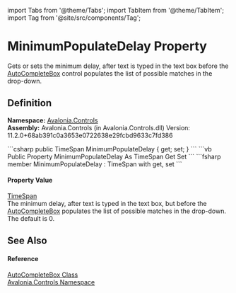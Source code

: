 import Tabs from '@theme/Tabs'; 
import TabItem from '@theme/TabItem'; 
import Tag from '@site/src/components/Tag'; 

# MinimumPopulateDelay Property


Gets or sets the minimum delay, after text is typed in the text box before the <a href="T_Avalonia_Controls_AutoCompleteBox">AutoCompleteBox</a> control populates the list of possible matches in the drop-down.



## Definition
**Namespace:** <a href="N_Avalonia_Controls">Avalonia.Controls</a>  
**Assembly:** Avalonia.Controls (in Avalonia.Controls.dll) Version: 11.2.0+68ab391c0a3653e0722638e29fcbd9633c7fd386

<Tabs groupId="api-code-preview">
<TabItem value="csharp" label="C#">
```csharp
public TimeSpan MinimumPopulateDelay { get; set; }
```
</TabItem>
<TabItem value="vb" label="VB">
```vb
Public Property MinimumPopulateDelay As TimeSpan
	Get
	Set
```
</TabItem>
<TabItem value="fsharp" label="F#">
```fsharp
member MinimumPopulateDelay : TimeSpan with get, set
```
</TabItem>
</Tabs>



#### Property Value
<a href="https://learn.microsoft.com/dotnet/api/system.timespan" target="_blank" rel="noopener noreferrer">TimeSpan</a>  
The minimum delay, after text is typed in the text box, but before the <a href="T_Avalonia_Controls_AutoCompleteBox">AutoCompleteBox</a> populates the list of possible matches in the drop-down. The default is 0.

## See Also


#### Reference
<a href="T_Avalonia_Controls_AutoCompleteBox">AutoCompleteBox Class</a>  
<a href="N_Avalonia_Controls">Avalonia.Controls Namespace</a>  
